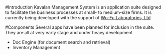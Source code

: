 #Introduction
Kavalan Management System is an application suite designed to facilitate the business processes at small- to medium-size firms.
It is currently being developed with the support of [Wu-Fu Laboratories, Ltd](http://www.wufulab.com)

#Components
Several apps have been planned for inclusion in the suite. They are all at very early stage and under heavy development

* Doc Engine (for document search and retrieval)
* Inventory Management